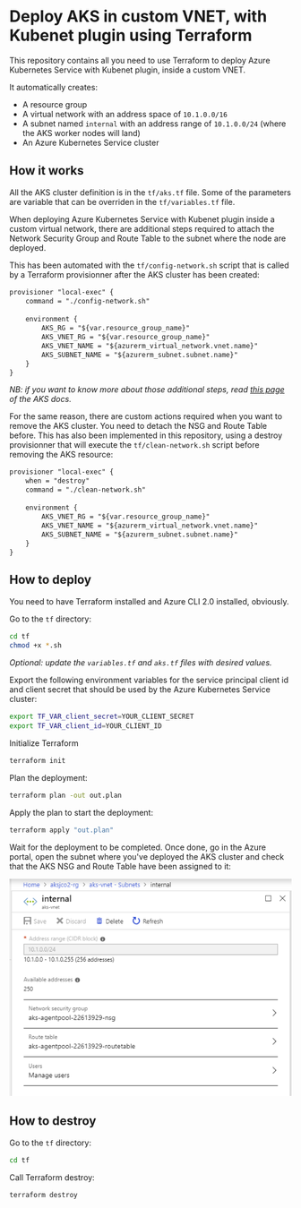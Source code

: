 # Deploy AKS in custom VNET, with Kubenet plugin using Terraform

This repository contains all you need to use Terraform to deploy Azure Kubernetes Service with Kubenet plugin, inside a custom VNET.

It automatically creates:

* A resource group
* A virtual network with an address space of `10.1.0.0/16`
* A subnet named `internal` with an address range of `10.1.0.0/24` (where the AKS worker nodes will land)
* An Azure Kubernetes Service cluster

## How it works

All the AKS cluster definition is in the `tf/aks.tf` file. Some of the parameters are variable that can be overriden in the `tf/variables.tf` file.

When deploying Azure Kubernetes Service with Kubenet plugin inside a custom virtual network, there are additional steps required to attach the Network Security Group and Route Table to the subnet where the node are deployed.

This has been automated with the `tf/config-network.sh` script that is called by a Terraform provisionner after the AKS cluster has been created:

```hcl
provisioner "local-exec" {
    command = "./config-network.sh"

    environment {
        AKS_RG = "${var.resource_group_name}"
        AKS_VNET_RG = "${var.resource_group_name}"
        AKS_VNET_NAME = "${azurerm_virtual_network.vnet.name}"
        AKS_SUBNET_NAME = "${azurerm_subnet.subnet.name}"
    }
}
```

*NB: if you want to know more about those additional steps, read [this page](https://docs.microsoft.com/en-us/azure/aks/configure-kubenet) of the AKS docs.*

For the same reason, there are custom actions required when you want to remove the AKS cluster. You need to detach the NSG and Route Table before. This has also been implemented in this repository, using a destroy provisionner that will execute the `tf/clean-network.sh` script before removing the AKS resource:

```hcl
provisioner "local-exec" {
    when = "destroy"
    command = "./clean-network.sh"

    environment {
        AKS_VNET_RG = "${var.resource_group_name}"
        AKS_VNET_NAME = "${azurerm_virtual_network.vnet.name}"
        AKS_SUBNET_NAME = "${azurerm_subnet.subnet.name}"
    }
}
```

## How to deploy

You need to have Terraform installed and Azure CLI 2.0 installed, obviously.

Go to the `tf` directory:

```bash
cd tf
chmod +x *.sh
```

*Optional: update the `variables.tf` and `aks.tf` files with desired values.*

Export the following environment variables for the service principal client id and client secret that should be used by the Azure Kubernetes Service cluster:

```bash
export TF_VAR_client_secret=YOUR_CLIENT_SECRET
export TF_VAR_client_id=YOUR_CLIENT_ID
```

Initialize Terraform

```bash
terraform init
```

Plan the deployment:

```bash
terraform plan -out out.plan
```

Apply the plan to start the deployment:

```bash
terraform apply "out.plan"
```

Wait for the deployment to be completed.
Once done, go in the Azure portal, open the subnet where you've deployed the AKS cluster and check that the AKS NSG and Route Table have been assigned to it:

![Subnet with Route Table and NSG](assets/subnet.png)

## How to destroy

Go to the `tf` directory:

```bash
cd tf
```

Call Terraform destroy:

```bash
terraform destroy
```